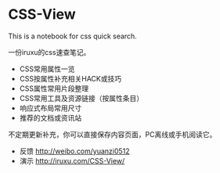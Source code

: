 CSS-View
========

This is a notebook for css quick search.

一份iruxu的css速查笔记。

+ CSS常用属性一览
+ CSS按属性补充相关HACK或技巧
+ CSS属性常用片段整理
+ CSS常用工具及资源链接（按属性条目）
+ 响应式布局常用尺寸
+ 推荐的文档或资讯站

不定期更新补充，你可以直接保存内容页面，PC离线或手机阅读它。

+ 反馈 http://weibo.com/yuanzi0512
+ 演示 http://iruxu.com/CSS-View/


